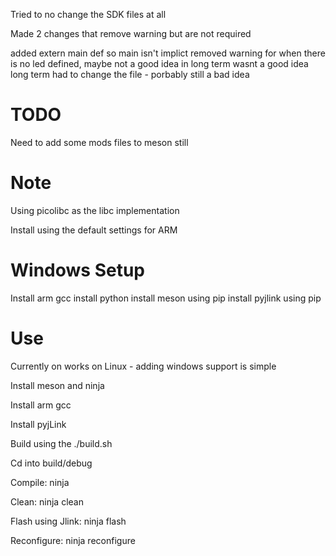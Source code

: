 Tried to no change the SDK files at all

Made 2 changes that remove warning but are not required 

added extern main def so main isn't implict 
removed warning for when there is no led defined, maybe not a good idea in long term 
wasnt a good idea long term had to change the file - porbably still a bad idea

# TODO
Need to add some mods files to meson still 

# Note
Using picolibc as the libc implementation

Install using the default settings for ARM

# Windows Setup
Install arm gcc
install python 
install meson using pip
install pyjlink using pip 

# Use
Currently on works on Linux - adding windows support is simple 

Install meson and ninja 

Install arm gcc 

Install pyjLink

Build using the ./build.sh 

Cd into build/debug 

Compile: ninja

Clean: ninja clean

Flash using Jlink: ninja flash

Reconfigure: ninja reconfigure 
